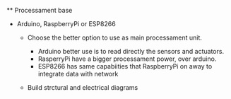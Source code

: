 ** Processament base

- Arduino, RaspberryPi or ESP8266
	- Choose the better option to use as main processament unit.
		- Arduino better use is to read directly the sensors and actuators. 
		- RasperryPi have a bigger processament power, over arduino.
		- ESP8266 has same capabiities that RaspberryPi on away to integrate data with network
	
	- Build strctural and electrical diagrams
